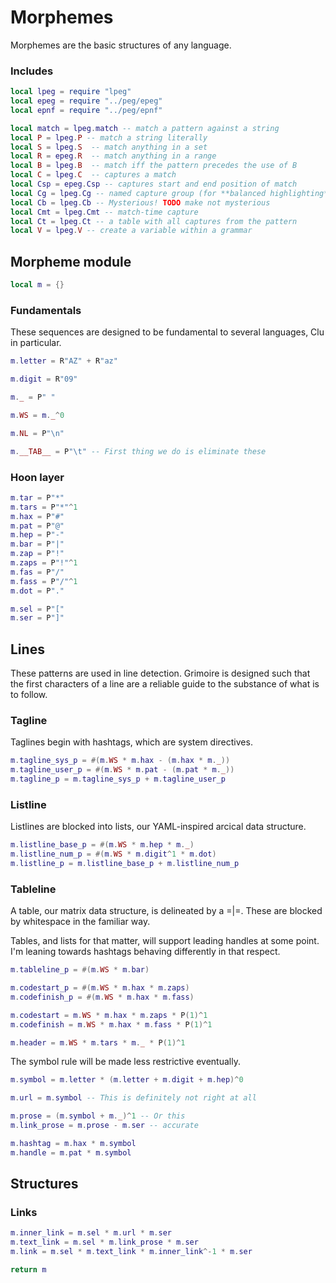 # Morphemes
 Morphemes are the basic structures of any language.


### Includes
```lua
local lpeg = require "lpeg"
local epeg = require "../peg/epeg"
local epnf = require "../peg/epnf"

local match = lpeg.match -- match a pattern against a string
local P = lpeg.P -- match a string literally
local S = lpeg.S  -- match anything in a set
local R = epeg.R  -- match anything in a range
local B = lpeg.B  -- match iff the pattern precedes the use of B
local C = lpeg.C  -- captures a match
local Csp = epeg.Csp -- captures start and end position of match
local Cg = lpeg.Cg -- named capture group (for **balanced highlighting**)
local Cb = lpeg.Cb -- Mysterious! TODO make not mysterious
local Cmt = lpeg.Cmt -- match-time capture
local Ct = lpeg.Ct -- a table with all captures from the pattern
local V = lpeg.V -- create a variable within a grammar
```
## Morpheme module
```lua
local m = {}
```
### Fundamentals
  These sequences are designed to be fundamental to several languages, Clu
in particular.

```lua
m.letter = R"AZ" + R"az"

m.digit = R"09"

m._ = P" "

m.WS = m._^0

m.NL = P"\n"

m.__TAB__ = P"\t" -- First thing we do is eliminate these
```
### Hoon layer
```lua
m.tar = P"*"
m.tars = P"*"^1
m.hax = P"#"
m.pat = P"@"
m.hep = P"-"
m.bar = P"|"
m.zap = P"!"
m.zaps = P"!"^1
m.fas = P"/"
m.fass = P"/"^1
m.dot = P"."

m.sel = P"["
m.ser = P"]"
```
## Lines
  These patterns are used in line detection.  Grimoire is designed such that
the first characters of a line are a reliable guide to the substance of what
is to follow. 



### Tagline
  Taglines begin with hashtags, which are system directives.

```lua
m.tagline_sys_p = #(m.WS * m.hax - (m.hax * m._))
m.tagline_user_p = #(m.WS * m.pat - (m.pat * m._))
m.tagline_p = m.tagline_sys_p + m.tagline_user_p
```
### Listline 
  Listlines are blocked into lists, our YAML-inspired arcical data
structure. 

```lua
m.listline_base_p = #(m.WS * m.hep * m._)
m.listline_num_p = #(m.WS * m.digit^1 * m.dot)
m.listline_p = m.listline_base_p + m.listline_num_p

```
### Tableline
  A table, our matrix data structure, is delineated by a =|=.  These
are blocked by whitespace in the familiar way. 

Tables, and lists for that matter, will support leading handles at 
some point.  I'm leaning towards hashtags behaving differently in that
respect.

```lua
m.tableline_p = #(m.WS * m.bar)

m.codestart_p = #(m.WS * m.hax * m.zaps)
m.codefinish_p = #(m.WS * m.hax * m.fass)

m.codestart = m.WS * m.hax * m.zaps * P(1)^1
m.codefinish = m.WS * m.hax * m.fass * P(1)^1

m.header = m.WS * m.tars * m._ * P(1)^1 
```
 The symbol rule will be made less restrictive eventually. 

```lua
m.symbol = m.letter * (m.letter + m.digit + m.hep)^0 

m.url = m.symbol -- This is definitely not right at all

m.prose = (m.symbol + m._)^1 -- Or this
m.link_prose = m.prose - m.ser -- accurate

m.hashtag = m.hax * m.symbol
m.handle = m.pat * m.symbol
```
## Structures

### Links
```lua
m.inner_link = m.sel * m.url * m.ser
m.text_link = m.sel * m.link_prose * m.ser
m.link = m.sel * m.text_link * m.inner_link^-1 * m.ser 
```
```lua
return m
```
